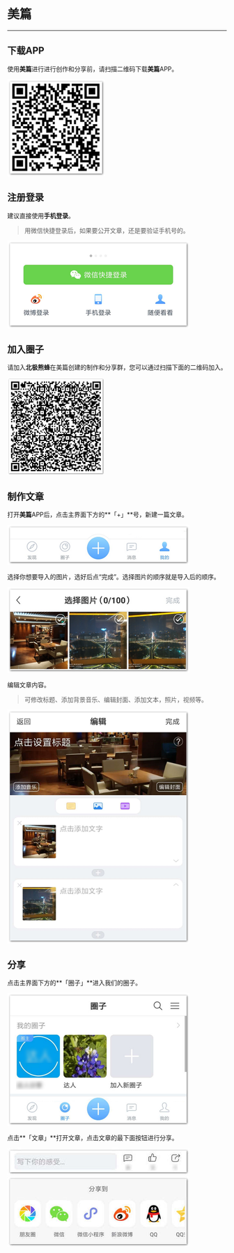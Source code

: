 # **美篇**

---

<extoc></extoc>

## **下载APP**

使用**美篇**进行进行创作和分享前，请扫描二维码下载**美篇**APP。

![](/assets/美篇-下载二维码.png)

## **注册登录**

建议直接使用**手机登录**。

> 用微信快捷登录后，如果要公开文章，还是要验证手机号的。

![](/assets/美篇-注册登录.png)

## **加入圈子**

请加入**北极熊蜂**在美篇创建的制作和分享群，您可以通过扫描下面的二维码加入。

![](/assets/美篇-群二维码.png)

## **制作文章**

打开**美篇**APP后，点击主界面下方的**「+」**号，新建一篇文章。

![](/assets/美篇-新增.png)

选择你想要导入的图片，选好后点“完成”。选择图片的顺序就是导入后的顺序。

![](/assets/美篇-选图.png)

编辑文章内容。

> 可修改标题、添加背景音乐、编辑封面、添加文本，照片，视频等。

![](/assets/美篇-编辑.png)

## **分享**

点击主界面下方的**「圈子」**进入我们的圈子。

![](/assets/美篇-分享.png)

点击**「文章」**打开文章，点击文章的最下面按钮进行分享。

![](/assets/美篇-分享按钮.jpg)
![](/assets/美篇-分享到.jpg)
